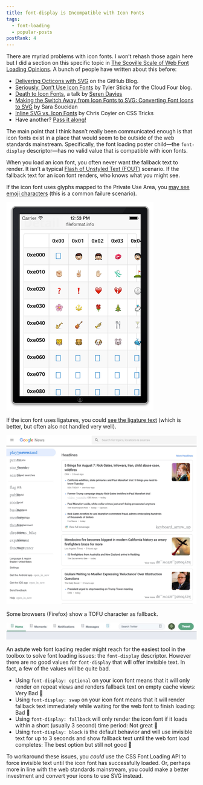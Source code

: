 ```yaml
---
title: font-display is Incompatible with Icon Fonts
tags:
  - font-loading
  - popular-posts
postRank: 4
---
```


There are myriad problems with icon fonts. I won’t rehash those again here but I did a section on this specific topic in [The Scoville Scale of Web Font Loading Opinions](/web/scoville-scale/). A bunch of people have written about this before:

* [Delivering Octicons with SVG](https://github.blog/2016-02-22-delivering-octicons-with-svg/) on the GitHub Blog.
* [Seriously, Don’t Use Icon Fonts](https://cloudfour.com/thinks/seriously-dont-use-icon-fonts/) by Tyler Sticka for the Cloud Four blog.
* [Death to Icon Fonts](https://speakerdeck.com/ninjanails/death-to-icon-fonts), a talk by [Seren Davies](http://www.serendavies.me/)
* [Making the Switch Away from Icon Fonts to SVG: Converting Font Icons to SVG](https://www.sarasoueidan.com/blog/icon-fonts-to-svg/) by Sara Soueidan
* [Inline SVG vs. Icon Fonts](https://css-tricks.com/icon-fonts-vs-svg/) by Chris Coyier on CSS Tricks
* Have another? [Pass it along!](https://twitter.com/intent/tweet?screen_name=zachleat)

The main point that I think hasn’t really been communicated enough is that icon fonts exist in a place that would seem to be outside of the web standards mainstream. Specifically, the font loading poster child—the `font-display` descriptor—has no valid value that is compatible with icon fonts.

When you load an icon font, you often never want the fallback text to render. It isn’t a typical [Flash of Unstyled Text (FOUT)](/web/webfont-glossary/#fout) scenario. If the fallback text for an icon font renders, who knows what you might see.

If the icon font uses glyphs mapped to the Private Use Area, you [may see emoji characters](https://www.filamentgroup.com/lab/bulletproof_icon_fonts.html#responsible-fallbacks) (this is a common failure scenario).

<img src="/web/img/posts/font-display-icon-fonts/ios-pua.png" alt="Screenshot of the Private Use Area (with emoji) on iOS">

If the icon font uses ligatures, you could [see the ligature text](https://twitter.com/ckollars/status/1026824074696249346) (which is better, but often also not handled very well).

<a href="https://twitter.com/ckollars/status/1026824074696249346"><img src="/web/img/posts/font-display-icon-fonts/google-news.jpg" alt="Screenshot of the Ligature icon fallback of Google News (showing overlapping text with content)"></a>

Some browsers (Firefox) show a TOFU character as fallback.

<img src="/web/img/posts/font-display-icon-fonts/twitter.jpg" alt="Twitter Icon Font Fallback Screenshot">

An astute web font loading reader might reach for the easiest tool in the toolbox to solve font loading issues: the `font-display` descriptor. However there are no good values for `font-display` that will offer invisible text. In fact, a few of the values will be quite bad.

* Using `font-display: optional` on your icon font means that it will only render on repeat views and renders fallback text on empty cache views: Very Bad 🚫
* Using `font-display: swap` on your icon font means that it will render fallback text immediately while waiting for the web font to finish loading: Bad 🚫
* Using `font-display: fallback` will only render the icon font if it loads within a short (usually 3 second) time period: Not great 🚫
* Using `font-display: block` is the default behavior and will use invisible text for up to 3 seconds and show fallback text until the web font load completes: The best option but still not good 🚫

To workaround these issues, you _could_ use the CSS Font Loading API to force invisible text until the icon font has successfully loaded. Or, perhaps more in line with the web standards mainstream, you could make a better investment and convert your icons to use SVG instead.
